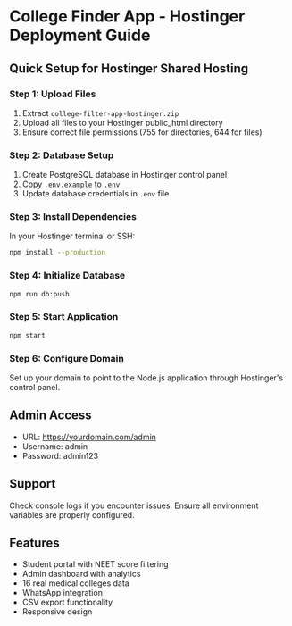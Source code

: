 # College Finder App - Hostinger Deployment Guide

## Quick Setup for Hostinger Shared Hosting

### Step 1: Upload Files
1. Extract `college-filter-app-hostinger.zip` 
2. Upload all files to your Hostinger public_html directory
3. Ensure correct file permissions (755 for directories, 644 for files)

### Step 2: Database Setup
1. Create PostgreSQL database in Hostinger control panel
2. Copy `.env.example` to `.env`
3. Update database credentials in `.env` file

### Step 3: Install Dependencies
In your Hostinger terminal or SSH:
```bash
npm install --production
```

### Step 4: Initialize Database
```bash
npm run db:push
```

### Step 5: Start Application
```bash
npm start
```

### Step 6: Configure Domain
Set up your domain to point to the Node.js application through Hostinger's control panel.

## Admin Access
- URL: https://yourdomain.com/admin
- Username: admin
- Password: admin123

## Support
Check console logs if you encounter issues. Ensure all environment variables are properly configured.

## Features
- Student portal with NEET score filtering
- Admin dashboard with analytics
- 16 real medical colleges data
- WhatsApp integration
- CSV export functionality
- Responsive design